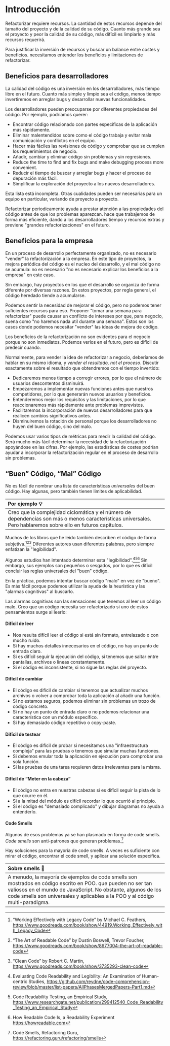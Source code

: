 # Introducción

Refactorizar requiere recursos. La cantidad de estos recursos depende del tamaño del proyecto y de la calidad de su código. Cuanto más grande sea el proyecto y peor la calidad de su código, más difícil es limpiarlo y más recursos requerirá.  

Para justificar la inversión de recursos y buscar un balance entre costes y beneficios. necesitamos entender los beneficios y limitaciones de refactorizar.

## Beneficios para desarrolladores

La calidad del código es una inversión en los desarrolladores, más tiempo libre en el futuro. Cuanto más simple y limpio sea el código, menos tiempo invertiremos en arreglar bugs y desarrollar nuevas funcionalidades.

Los desarrolladores pueden preocuparse por diferentes propiedades del código. Por ejemplo, podríamos querer:

- Encontrar código relacionado con partes específicas de la aplicación más rápidamente.
- Eliminar malentendidos sobre como el código trabaja y evitar mala comunicación y conflictos en el equipo.
- Hacer más fáciles las revisiones de código y comprobar que se cumplen los requerimientos de negocio.
- Añadir, cambiar y eliminar código sin problemas y sin regresiones.
- Reduce the time to find and fix bugs and make debugging process more convenient.
- Reducir el tiempo de buscar y arreglar bugs y hacer el proceso de depuración más fácil.
- Simplificar la exploración del proyecto a los nuevos desarrolladores.

Esta lista está incompleta. Otras cualidades pueden ser necesarias para un equipo en particular, variando de proyecto a proyecto.

Refactorizar periodicamente ayuda a prestar atención a las propiedades del código antes de que los problemas aparezcan. hace que trabajemos de forma más eficiente, dando a los desarrolladores tiempo y recursos extras y previene "grandes refactorizaciones" en el futuro.

## Beneficios para la empresa

En un proceso de desarrollo perfectamente organizado, no es necesario "vender" la refactorización a la empresa. En este tipo de proyectos, la mejora periódica del código es el nucleo del desarrollo, y el mal código no se acumula: no es necesario "no es necesario explicar los beneficios a la empresa" en este caso.

Sin embargo, hay proyectos en los que el desarrollo se organiza de forma diferente por diversas razones. En estos proyectos, por regla general, el código heredado tiende a acumularse.

Podemos sentir la necesidad de mejorar el código, pero no podemos tener suficientes recursos para eso. Proponer "tomar una semana para refactorizar" puede causar un conflicto de intereses por que, para negocio, suena como "no haremos nada util durante una semana". Estos son los casos donde podemos necesitar "vender" las ideas de mejora de código.

Los beneficios de la refactorización no son evidentes para el negocio porque no son inmediatos. Podemos verlos en el futuro, pero es difícil de predecir cuando.

Normalmente, para vender la idea de refactorizar a negocio, deberíamos de hablar en su mismo idioma, y _vender el resultado, not el proceso_. Discutir exactamente sobre el resultado que obtendremos con el tiempo invertido:

- Dedicaremos menos tiempo a corregir errores, por lo que el número de usuarios descontentos disminuirá.
- Empezaremos a implementar nuevas funciones antes que nuestros competidores, por lo que generarán nuevos usuarios y beneficios.
- Entenderemos mejor los requisitos y las limitaciones, por lo que reaccionaremos más rápidamente ante problemas imprevistos.
- Facilitaremos la incorporación de nuevos desarrolladores para que realicen cambios significativos antes.
- Disminuiremos la rotación de personal porque los desarrolladores no huyen del buen código, sino del malo.

Podemos usar varios tipos de métricas para medir la calidad del código. Será mucho más fácil determinar la necesidad de la refactorización apoyándose en las cifras. Por ejemplo, las estadísticas de costes podrían ayudar a incorporar la refactorización regular en el proceso de desarrollo sin problemas. 

## “Buen” Código, “Mal” Código

No es fácil de nombrar una lista de características _universales_ del buen código. Hay algunas, pero también tienen limites de aplicabilidad.

| Por ejemplo 💡                                                                                                                                                |
|:--------------------------------------------------------------------------------------------------------------------------------------------------------------|
| Creo que la complejidad ciclomática y el número de dependencias son más o menos características universales. Pero hablaremos sobre ello en futuros capítulos. |

Muchos de los libros que he leído también describen el código de forma subjetiva.[^workingeffectively][^readablecode][^cleancode] Diferentes autores usan diferentes palabras, pero siempre enfatizan la "legibilidad".

Algunos estudios han intentado determinar esta "legibilidad".[^evaluatingstudies][^readability][^howreadable] Sin embargo, sus ejemplos son pequeños o sesgados, por lo que es difícil concluir las reglas universales del "buen" código.
 
En la práctica, podemos intentar buscar código "malo" en vez de "bueno". Es más fácil porque podemos utilizar la ayuda de la heurística y las "alarmas cognitivas" al buscarlo.

Las alarmas cognitivas son las sensaciones que tenemos al leer un código malo. Creo que un código necesita ser refactorizado si uno de estos pensamientos surge al leerlo:

#### Difícil de leer

- Nos resulta difícil leer el código si está sin formato, entrelazado o con mucho ruido.
- Si hay muchos detalles innecesarios en el código, no hay un punto de entrada claro.
- Si es difícil seguir la ejecución del código, si tenemos que saltar entre pantallas, archivos o líneas constantemente.
- Si el código es inconsistente, si no sigue las reglas del proyecto.

#### Difícil de cambiar

- El código es difícil de cambiar si tenemos que actualizar muchos archivos o volver a comprobar toda la aplicación al añadir una función.
- Si no estamos seguros, podemos eliminar sin problemas un trozo de código concreto.
- Si no hay un punto de entrada claro o no podemos relacionar una característica con un módulo específico.
- Si hay demasiado código repetitivo o copy-paste.

#### Difícil de testear

- El código es difícil de probar si necesitamos una "infraestructura compleja" para las pruebas o tenemos que simular muchas funciones.
- Si debemos emular toda la aplicación en ejecución para comprobar una sola función.
- Si las pruebas de una tarea requieren datos irrelevantes para la misma.

#### Difícil de “Meter en la cabeza”

- El código no entra en nuestras cabezas si es difícil seguir la pista de lo que ocurre en él.
- Si a la mitad del módulo es difícil recordar lo que ocurrió al principio.
- Si el código es "demasiado complicado" y dibujar diagramas no ayuda a entenderlo.

#### Code Smells

Algunos de esos problemas ya se han plasmado en forma de code smells. _Code smells_ son anti-patrones que generan problemas.[^smells]

Hay soluciones para la mayoría de code smells. A veces es suficiente con mirar el código, encontrar el code smell, y aplicar una solución específica.

| Sobre smells 🦨                                                                                                                                                                                                                                              |
|:-------------------------------------------------------------------------------------------------------------------------------------------------------------------------------------------------------------------------------------------------------------|
| A menudo, la mayoría de ejemplos de code smells son mostrados en código escrito en POO. que pueden no ser tan valiosos en el mundo de JavaScript. No obstante, algunos de los code smells son universales y aplicables a la POO y al código multi-paradigma. |

[^workingeffectively]: “Working Effectively with Legacy Code” by Michael C. Feathers, https://www.goodreads.com/book/show/44919.Working_Effectively_with_Legacy_Code
[^readablecode]: “The Art of Readable Code” by Dustin Boswell, Trevor Foucher, https://www.goodreads.com/book/show/8677004-the-art-of-readable-code
[^cleancode]: “Clean Code” by Robert C. Martin, https://www.goodreads.com/book/show/3735293-clean-code
[^evaluatingstudies]: Evaluating Code Readability and Legibility: An Examination of Human-centric Studies, https://github.com/reydne/code-comprehension-review/blob/master/list-papers/AllPhasesMergedPapers-Part1.md
[^readability]: Code Readability Testing, an Empirical Study, https://www.researchgate.net/publication/299412540_Code_Readability_Testing_an_Empirical_Study
[^howreadable]: How Readable Code Is, a Readability Experiment https://howreadable.com
[^smells]: Code Smells, Refactoring Guru, https://refactoring.guru/refactoring/smells
